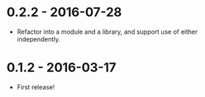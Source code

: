 # 0.2.2 - 2016-07-28

* Refactor into a module and a library, and support use of either
  independently.

# 0.1.2 - 2016-03-17

* First release!
